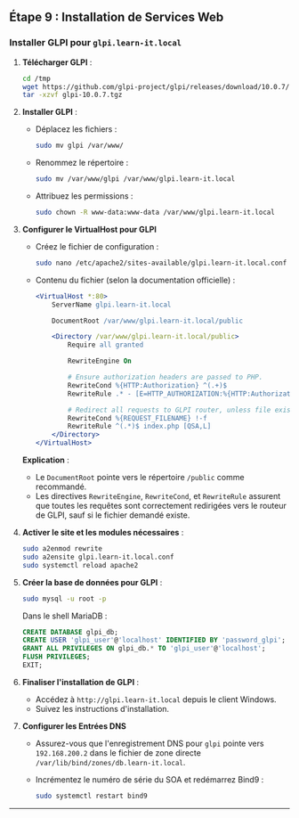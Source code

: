 ## **Étape 9 : Installation de Services Web**

### **Installer GLPI pour `glpi.learn-it.local`**

1. **Télécharger GLPI** :

   ```bash
   cd /tmp
   wget https://github.com/glpi-project/glpi/releases/download/10.0.7/glpi-10.0.7.tgz
   tar -xzvf glpi-10.0.7.tgz
   ```

2. **Installer GLPI** :

   - Déplacez les fichiers :

     ```bash
     sudo mv glpi /var/www/
     ```

   - Renommez le répertoire :

     ```bash
     sudo mv /var/www/glpi /var/www/glpi.learn-it.local
     ```

   - Attribuez les permissions :

     ```bash
     sudo chown -R www-data:www-data /var/www/glpi.learn-it.local
     ```

3. **Configurer le VirtualHost pour GLPI**

   - Créez le fichier de configuration :

     ```bash
     sudo nano /etc/apache2/sites-available/glpi.learn-it.local.conf
     ```

   - Contenu du fichier (selon la documentation officielle) :

     ```apache
     <VirtualHost *:80>
         ServerName glpi.learn-it.local

         DocumentRoot /var/www/glpi.learn-it.local/public

         <Directory /var/www/glpi.learn-it.local/public>
             Require all granted

             RewriteEngine On

             # Ensure authorization headers are passed to PHP.
             RewriteCond %{HTTP:Authorization} ^(.+)$
             RewriteRule .* - [E=HTTP_AUTHORIZATION:%{HTTP:Authorization}]

             # Redirect all requests to GLPI router, unless file exists.
             RewriteCond %{REQUEST_FILENAME} !-f
             RewriteRule ^(.*)$ index.php [QSA,L]
         </Directory>
     </VirtualHost>
     ```

   **Explication** :

   - Le `DocumentRoot` pointe vers le répertoire `/public` comme recommandé.
   - Les directives `RewriteEngine`, `RewriteCond`, et `RewriteRule` assurent que toutes les requêtes sont correctement redirigées vers le routeur de GLPI, sauf si le fichier demandé existe.

4. **Activer le site et les modules nécessaires** :

   ```bash
   sudo a2enmod rewrite
   sudo a2ensite glpi.learn-it.local.conf
   sudo systemctl reload apache2
   ```

5. **Créer la base de données pour GLPI** :

   ```bash
   sudo mysql -u root -p
   ```

   Dans le shell MariaDB :

   ```sql
   CREATE DATABASE glpi_db;
   CREATE USER 'glpi_user'@'localhost' IDENTIFIED BY 'password_glpi';
   GRANT ALL PRIVILEGES ON glpi_db.* TO 'glpi_user'@'localhost';
   FLUSH PRIVILEGES;
   EXIT;
   ```

6. **Finaliser l'installation de GLPI** :

   - Accédez à `http://glpi.learn-it.local` depuis le client Windows.
   - Suivez les instructions d'installation.

7. **Configurer les Entrées DNS**

   - Assurez-vous que l'enregistrement DNS pour `glpi` pointe vers `192.168.200.2` dans le fichier de zone directe `/var/lib/bind/zones/db.learn-it.local`.

   - Incrémentez le numéro de série du SOA et redémarrez Bind9 :

     ```bash
     sudo systemctl restart bind9
     ```

---

